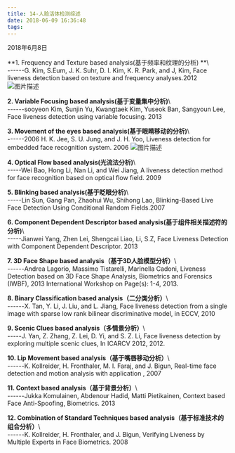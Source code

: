 ```yaml
---
title: 14-人脸活体检测综述
date: 2018-06-09 16:36:48
tags:
---
```



2018年6月8日

**1. Frequency and Texture based analysis(基于频率和纹理的分析) **\\\
   ------G. Kim, S.Eum, J. K. Suhr, D. I. Kim, K. R. Park, and J, Kim, Face liveness detection based on texture and frequency analyses.2012
   ![图片描述](http://p1o372g7u.bkt.clouddn.com/062c7a89-f0a3-44e2-9389-41cbae172423)
   
**2. Variable Focusing based analysis(基于变量集中分析)**\\\
   ------sooyeon Kim, Sunjin Yu, Kwangtaek Kim, Yuseok Ban, Sangyoun Lee, Face liveness detection using variable focusing. 2013
   
**3. Movement of the eyes based analysis(基于眼睛移动的分析)**\\\
   ------2006 H. K. Jee, S. U. Jung, and J. H. Yoo, Liveness detection for embedded face recognition system. 2006
   ![图片描述](http://p1o372g7u.bkt.clouddn.com/b278abc7-3653-4e9d-b9e7-797d183f3bbb)
   
**4. Optical Flow based analysis(光流法分析)**\\\
   -----Wei Bao, Hong Li, Nan Li, and Wei Jiang, A liveness detection method for face recognition based on optical flow field. 2009
   
**5. Blinking based analysis(基于眨眼分析)**\\\
   -----Lin Sun, Gang Pan, Zhaohui Wu, Shihong Lao, Blinking-Based Live Face Detection Using
   Conditional Random Fields.2007
   
**6. Component Dependent Descriptor based analysis(基于组件相关描述符的分析)**\\\
   -----Jianwei Yang, Zhen Lei, Shengcai Liao, Li, S.Z, Face Liveness Detection with Component
   Dependent Descriptor. 2013
   
**7. 3D Face Shape based analysis（基于3D人脸模型分析）**\\\
   ------Andrea Lagorio, Massimo Tistarelli, Marinella Cadoni, Liveness Detection based on 3D Face Shape Analysis, Biometrics and Forensics (IWBF), 2013 International Workshop on Page(s): 1-4, 2013.
   
**8. Binary Classification based analysis（二分类分析）**\\\
	------X. Tan, Y. Li, J. Liu, and L. Jiang, Face liveness detection from a single image with sparse low rank bilinear discriminative model, in ECCV, 2010
	
**9. Scenic Clues based analysis（多情景分析）**\\\
   -----J. Yan, Z. Zhang, Z. Lei, D. Yi, and S. Z. Li, Face liveness detection by exploring multiple scenic clues, In ICARCV 2012, 2012.
   
**10. Lip Movement based analysis（基于嘴唇移动分析）**\\\
	------K. Kollreider, H. Fronthaler, M. I. Faraj, and J. Bigun, Real-time face detection and motion analysis with application , 2007
	
**11. Context based analysis（基于背景分析）**\\\
	------Jukka Komulainen, Abdenour Hadid, Matti Pietikainen, Context based Face Anti-Spoofing,
	Biometrics. 2013
	
**12. Combination of Standard Techniques based analysis（基于标准技术的组合分析）**\\\
	------K. Kollreider, H. Fronthaler, and J. Bigun, Verifying Liveness by Multiple Experts in Face Biometrics. 2008
